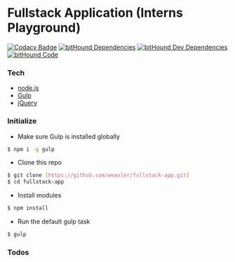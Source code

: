 # Fullstack Application (Interns Playground)

[![Codacy Badge](https://api.codacy.com/project/badge/grade/31053f0ae2b547e2ba9514f2d9a75a04)](https://www.codacy.com/app/prem/fullstack-app)
[![bitHound Dependencies](https://www.bithound.io/github/weavler/fullstack-app/badges/dependencies.svg)](https://www.bithound.io/github/weavler/fullstack-app/master/dependencies/npm)
[![bitHound Dev Dependencies](https://www.bithound.io/github/weavler/fullstack-app/badges/devDependencies.svg)](https://www.bithound.io/github/weavler/fullstack-app/master/dependencies/npm)
[![bitHound Code](https://www.bithound.io/github/weavler/fullstack-app/badges/code.svg)](https://www.bithound.io/github/weavler/fullstack-app)
### Tech

* [node.js](https://nodejs.org/en/)
* [Gulp](http://gulpjs.com/)
* [jQuery](http://jquery.com/) 

### Initialize

- Make sure Gulp is installed globally 
```sh
$ npm i -g gulp
```

- Clone this repo
```sh
$ git clone [https://github.com/weavler/fullstack-app.git]
$ cd fullstack-app
```

- Install modules
```sh
$ npm install
```

- Run the default gulp task
```sh
$ gulp
```

### Todos


